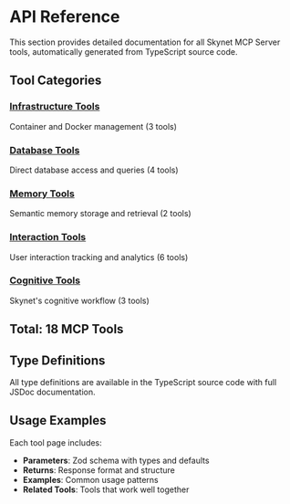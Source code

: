 # API Reference

This section provides detailed documentation for all Skynet MCP Server tools, automatically generated from TypeScript source code.

## Tool Categories

### [Infrastructure Tools](/api/infrastructure)
Container and Docker management (3 tools)

### [Database Tools](/api/database)
Direct database access and queries (4 tools)

### [Memory Tools](/api/memory)
Semantic memory storage and retrieval (2 tools)

### [Interaction Tools](/api/interactions)
User interaction tracking and analytics (6 tools)

### [Cognitive Tools](/api/cognitive)
Skynet's cognitive workflow (3 tools)

## Total: 18 MCP Tools

## Type Definitions

All type definitions are available in the TypeScript source code with full JSDoc documentation.

## Usage Examples

Each tool page includes:
- **Parameters**: Zod schema with types and defaults
- **Returns**: Response format and structure
- **Examples**: Common usage patterns
- **Related Tools**: Tools that work well together

